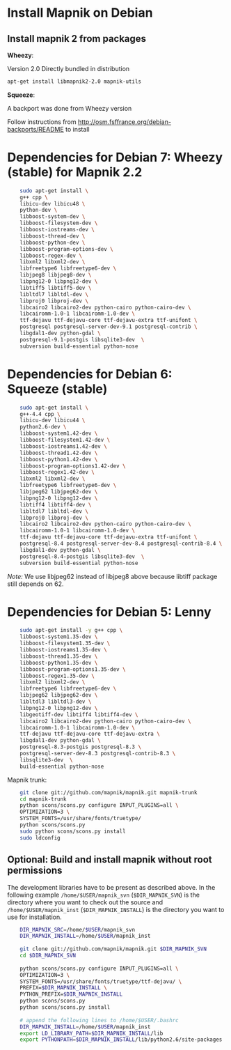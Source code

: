 # Install Mapnik on Debian

## Install mapnik 2 from packages

**Wheezy**:

Version 2.0 Directly bundled in distribution

```sh
apt-get install libmapnik2-2.0 mapnik-utils
```

**Squeeze**:

A backport was done from Wheezy version

Follow instructions from http://osm.fsffrance.org/debian-backports/README to install

# Dependencies for Debian 7: Wheezy (stable) for Mapnik 2.2

```sh
    sudo apt-get install \
    g++ cpp \
    libicu-dev libicu48 \
    python-dev \
    libboost-system-dev \
    libboost-filesystem-dev \
    libboost-iostreams-dev \
    libboost-thread-dev \
    libboost-python-dev \
    libboost-program-options-dev \
    libboost-regex-dev \
    libxml2 libxml2-dev \
    libfreetype6 libfreetype6-dev \
    libjpeg8 libjpeg8-dev \
    libpng12-0 libpng12-dev \
    libtiff5 libtiff5-dev \
    libltdl7 libltdl-dev \
    libproj0 libproj-dev \
    libcairo2 libcairo2-dev python-cairo python-cairo-dev \
    libcairomm-1.0-1 libcairomm-1.0-dev \
    ttf-dejavu ttf-dejavu-core ttf-dejavu-extra ttf-unifont \
    postgresql postgresql-server-dev-9.1 postgresql-contrib \
    libgdal1-dev python-gdal \
    postgresql-9.1-postgis libsqlite3-dev  \
    subversion build-essential python-nose
```

# Dependencies for Debian 6: Squeeze (stable)

```sh
    sudo apt-get install \
    g++-4.4 cpp \
    libicu-dev libicu44 \
    python2.6-dev \
    libboost-system1.42-dev \
    libboost-filesystem1.42-dev \
    libboost-iostreams1.42-dev \
    libboost-thread1.42-dev \
    libboost-python1.42-dev \
    libboost-program-options1.42-dev \
    libboost-regex1.42-dev \
    libxml2 libxml2-dev \
    libfreetype6 libfreetype6-dev \
    libjpeg62 libjpeg62-dev \
    libpng12-0 libpng12-dev \
    libtiff4 libtiff4-dev \
    libltdl7 libltdl-dev \
    libproj0 libproj-dev \
    libcairo2 libcairo2-dev python-cairo python-cairo-dev \
    libcairomm-1.0-1 libcairomm-1.0-dev \
    ttf-dejavu ttf-dejavu-core ttf-dejavu-extra ttf-unifont \
    postgresql-8.4 postgresql-server-dev-8.4 postgresql-contrib-8.4 \
    libgdal1-dev python-gdal \
    postgresql-8.4-postgis libsqlite3-dev  \
    subversion build-essential python-nose
```

*Note:* We use libjpeg62 instead of libjpeg8 above because libtiff package still depends on 62.


# Dependencies for Debian 5: Lenny


```sh
    sudo apt-get install -y g++ cpp \
    libboost-system1.35-dev \
    libboost-filesystem1.35-dev \
    libboost-iostreams1.35-dev \
    libboost-thread1.35-dev \
    libboost-python1.35-dev \
    libboost-program-options1.35-dev \
    libboost-regex1.35-dev \
    libxml2 libxml2-dev \
    libfreetype6 libfreetype6-dev \
    libjpeg62 libjpeg62-dev \
    libltdl3 libltdl3-dev \
    libpng12-0 libpng12-dev \
    libgeotiff-dev libtiff4 libtiff4-dev \
    libcairo2 libcairo2-dev python-cairo python-cairo-dev \
    libcairomm-1.0-1 libcairomm-1.0-dev \
    ttf-dejavu ttf-dejavu-core ttf-dejavu-extra \
    libgdal1-dev python-gdal \
    postgresql-8.3-postgis postgresql-8.3 \
    postgresql-server-dev-8.3 postgresql-contrib-8.3 \
    libsqlite3-dev  \
    build-essential python-nose
```

Mapnik trunk:

```sh
    git clone git://github.com/mapnik/mapnik.git mapnik-trunk
    cd mapnik-trunk
    python scons/scons.py configure INPUT_PLUGINS=all \
    OPTIMIZATION=3 \
    SYSTEM_FONTS=/usr/share/fonts/truetype/
    python scons/scons.py
    sudo python scons/scons.py install
    sudo ldconfig
```

## Optional: Build and install mapnik without root permissions
The development libraries have to be present as described above. In the following example `/home/$USER/mapnik_svn` (`$DIR_MAPNIK_SVN`) is the directory where you want to check out the source and `/home/$USER/mapnik_inst` (`$DIR_MAPNIK_INSTALL`) is the directory you want to use for installation. 

```sh
    DIR_MAPNIK_SRC=/home/$USER/mapnik_svn
    DIR_MAPNIK_INSTALL=/home/$USER/mapnik_inst
    
    git clone git://github.com/mapnik/mapnik.git $DIR_MAPNIK_SVN
    cd $DIR_MAPNIK_SVN
    
    python scons/scons.py configure INPUT_PLUGINS=all \
    OPTIMIZATION=3 \
    SYSTEM_FONTS=/usr/share/fonts/truetype/ttf-dejavu/ \
    PREFIX=$DIR_MAPNIK_INSTALL \
    PYTHON_PREFIX=$DIR_MAPNIK_INSTALL
    python scons/scons.py
    python scons/scons.py install
    
    # append the following lines to /home/$USER/.bashrc
    DIR_MAPNIK_INSTALL=/home/$USER/mapnik_inst
    export LD_LIBRARY_PATH=$DIR_MAPNIK_INSTALL/lib
    export PYTHONPATH=$DIR_MAPNIK_INSTALL/lib/python2.6/site-packages
```
